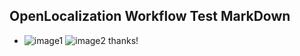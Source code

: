 ## OpenLocalization Workflow Test MarkDown
* ![image1](.\1e83f214-49b0-4cd6-9b15-cdf5a64066ef.PNG)   ![image2](.\690746ca-3208-4e31-8e72-96b3f217dc52.png) 
thanks!